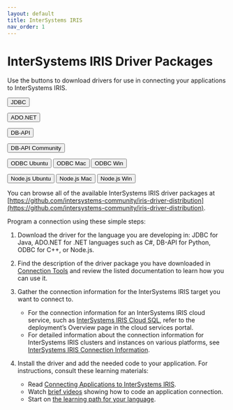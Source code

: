 ```yaml
---
layout: default
title: InterSystems IRIS
nav_order: 1
---
```

# InterSystems IRIS Driver Packages

Use the buttons to download drivers for use in connecting your applications to InterSystems IRIS. 

<button class="btn" onclick="document.getElementById('java').click()">JDBC</button>
<a id="java" href="https://github.com/intersystems-community/iris-driver-distribution/blob/main/JDBC/JDK18/intersystems-jdbc-3.3.1.jar?raw=true" download target="_blank" hidden></a>

<button class="btn" onclick="document.getElementById('dotnet').click()">ADO.NET</button>
<a id="dotnet" href="https://github.com/intersystems-community/iris-driver-distribution/blob/main/ADO.NET/InterSystems.Data.IRISClient.dll?raw=true" download target="_blank" hidden></a>

<button class="btn" onclick="document.getElementById('python').click()">DB-API</button>
<a id="python" href="https://github.com/intersystems-community/iris-driver-distribution/blob/main/DB-API/intersystems_irispython-3.2.0-py3-none-any.whl?raw=true" download target="_blank" hidden></a>

<button class="btn" onclick="document.getElementById('python').click()">DB-API Community</button>
<a id="python" href="https://github.com/intersystems-community/iris-driver-distribution/blob/main/DB-API/intersystems_iris-3.3.0-py3-none-any.whl?raw=true" download target="_blank" hidden></a>

<button class="btn" onclick="document.getElementById('ODBCUbuntu').click()">ODBC Ubuntu</button>
<a id="ODBCUbuntu" href="https://github.com/intersystems-community/iris-driver-distribution/blob/main/ODBC/lnxubuntu2004/ODBC-2022.1.0.209.0-lnxubuntu2004x64.tar.gz?raw=true" download target="_blank" hidden></a>  <button class="btn" onclick="document.getElementById('ODBCMac').click()">ODBC Mac</button>
<a id="ODBCMac" href="https://github.com/intersystems-community/iris-driver-distribution/blob/main/ODBC/mac/ODBC-2022.1.0.209.0-macx64.tar.gz?raw=true" download target="_blank" hidden></a>  <button class="btn" onclick="document.getElementById('ODBCWin').click()">ODBC Win</button>
<a id="ODBCWin" href="https://github.com/intersystems-community/iris-driver-distribution/blob/main/ODBC/windows/ODBC-2022.1.0.209.0-win_x64.exe?raw=true" download target="_blank" hidden></a>

<button class="btn" onclick="document.getElementById('NodeUbuntu').click()">Node.js Ubuntu</button>
<a id="NodeUbuntu" href="https://github.com/intersystems-community/iris-driver-distribution/blob/main/Node.js/lnxubuntu/NodeJS-2022.1.0.209.0-lnxubuntu2004x64.tar.gz?raw=true" download target="_blank" hidden></a>  <button class="btn" onclick="document.getElementById('NodeMac').click()">Node.js Mac</button>
<a id="NodeMac" href="https://github.com/intersystems-community/iris-driver-distribution/blob/main/Node.js/mac/NodeJS-2022.1.0.209.0-macx64.tar.gz?raw=true" download target="_blank" hidden></a>  <button class="btn" onclick="document.getElementById('NodeWin').click()">Node.js Win</button>
<!--<a id="NodeWin" href="https://github.com/intersystems-community/iris-driver-distribution/blob/main/Node.js/win/NodeJS-2022.1.0.209.0-win_x64.exe?raw=true" download target="_blank" hidden></a>-->


You can browse all of the available InterSystems IRIS driver packages at [https://github.com/intersystems-community/iris-driver-distribution](https://github.com/intersystems-community/iris-driver-distribution).

Program a connection using these simple steps:

1. Download the driver for the language you are developing in: JDBC for Java, ADO.NET for .NET languages such as C#, DB-API for Python, ODBC for C++, or Node.js.

2. Find the description of the driver package you have downloaded in <a href="https://docs.intersystems.com/components/csp/docbook/DocBook.UI.Page.cls?KEY=PAGE_extconnex" target="_blank">Connection Tools</a> and review the listed documentation to learn how you can use it.

2. Gather the connection information for the InterSystems IRIS target you want to connect to. 

	- For the connection information for an InterSystems IRIS cloud service, such as <a href="https://docs.intersystems.com/services/csp/docbook/DocBook.UI.Page.cls?KEY=PAGE_iriscloudsql" target="_blank">InterSystems IRIS Cloud SQL</a>, refer to the deployment’s Overview page in the cloud services portal. 
	- For detailed information about the connection information for InterSystems IRIS clusters and instances on various platforms, see <a href="https://docs.intersystems.com/irislatest/csp/docbook/DocBook.UI.Page.cls?KEY=AB_idesetup#AB_idesetup_info" target="_blank">InterSystems IRIS Connection Information</a>.

3. Install the driver and add the needed code to your application. For instructions, consult these learning materials:

	- Read <a href="https://docs.intersystems.com/components/csp/docbook/DocBook.UI.Page.cls?KEY=ADRIVE" target="_blank">Connecting Applications to InterSystems IRIS</a>. 
	- Watch <a href="https://learning.intersystems.com/course/view.php?name=IRISCloudConnect" target="_blank">brief videos</a> showing how to code an application connection.
	- Start on <a href="https://learning.intersystems.com/course/view.php?name=LanguagesLPs" target="_blank">the learning path for your language</a>.
